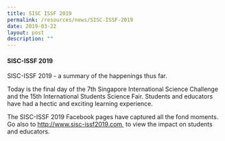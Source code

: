 ```yaml
---
title: SISC ISSF 2019
permalink: /resources/news/SISC-ISSF-2019
date: 2019-03-22
layout: post
description: ""
---
```

#### SISC-ISSF 2019

SISC-ISSF 2019 - a summary of the happenings thus far.

Today is the final day of the 7th Singapore International Science Challenge and the 15th International Students Science Fair. Students and educators have had a hectic and exciting learning experience.

The SISC-ISSF 2019 Facebook pages have captured all the fond moments.  Go also to http://www.sisc-issf2019.com  to view the impact on students and educators.